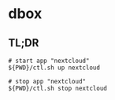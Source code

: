 # dbox

## TL;DR

```shell
# start app "nextcloud"
${PWD}/ctl.sh up nextcloud

# stop app "nextcloud"
${PWD}/ctl.sh stop nextcloud
```